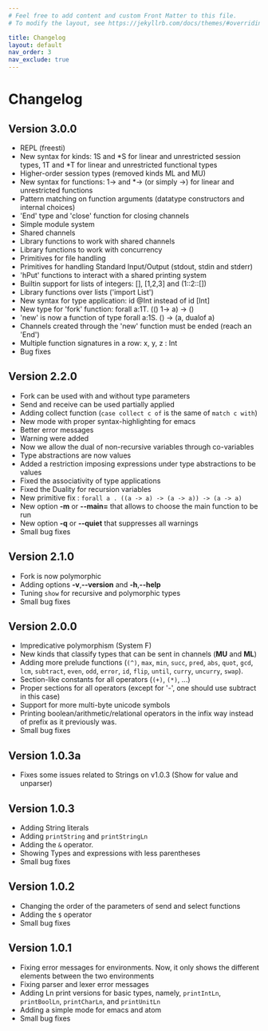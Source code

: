 ```yaml
---
# Feel free to add content and custom Front Matter to this file.
# To modify the layout, see https://jekyllrb.com/docs/themes/#overriding-theme-defaults

title: Changelog
layout: default
nav_order: 3
nav_exclude: true
---
```


# Changelog

## Version 3.0.0
- REPL (freesti)
- New syntax for kinds: 1S and *S for linear and unrestricted session types, 1T and *T for linear and unrestricted functional types
- Higher-order session types (removed kinds ML and MU)
- New syntax for functions: 1-> and *-> (or simply ->) for linear and unrestricted functions
- Pattern matching on function arguments (datatype constructors and internal choices)
- 'End' type and 'close' function for closing channels
- Simple module system
- Shared channels
- Library functions to work with shared channels
- Library functions to work with concurrency
- Primitives for file handling
- Primitives for handling Standard Input/Output (stdout, stdin and stderr)
- 'hPut' functions to interact with a shared printing system
- Builtin support for lists of integers: [], [1,2,3] and (1::2::[])
- Library functions over lists ('import List')
- New syntax for type application: id @Int instead of id [Int]
- New type for 'fork' function: forall a:1T. (() 1-> a) -> ()
- 'new' is now a function of type forall a:1S. () -> (a, dualof a)
- Channels created through the 'new' function must be ended (reach an 'End')
- Multiple function signatures in a row: x, y, z : Int
- Bug fixes


## Version 2.2.0
- Fork can be used with and without type parameters
- Send and receive can be used partially applied
- Adding collect function (`case collect c of` is the same of `match c with`)
- New mode with proper syntax-highlighting for emacs
- Better error messages
- Warning were added
- Now we allow the dual of non-recursive variables through co-variables
- Type abstractions are now values
- Added a restriction imposing expressions under type abstractions to be values
- Fixed the associativity of type applications
- Fixed the Duality for recursion variables
- New primitive fix : `forall a . ((a -> a) -> (a -> a)) -> (a -> a)`
- New option **-m** or **--main=** that allows to choose the main function to be run
- New option **-q** or **--quiet** that suppresses all warnings
- Small bug fixes

## Version 2.1.0
- Fork is now polymorphic
- Adding options **-v**,**--version** and **-h**,**--help**
- Tuning `show` for recursive and polymorphic types
- Small bug fixes

## Version 2.0.0
- Impredicative polymorphism (System F)
- New kinds that classify types that can be sent in channels (**MU** and **ML**)
- Adding more prelude functions (`(^)`, `max`, `min`, `succ`, `pred`, `abs`, `quot`, `gcd`, `lcm`, 
  `subtract`, `even`, `odd`, `error`, `id`, `flip`, `until`, `curry`, `uncurry`, `swap`).
- Section-like constants for all operators (`(+)`, `(*)`, ...)
- Proper sections for all operators (except for '-', one should use subtract in this case)
- Support for more multi-byte unicode symbols
- Printing boolean/arithmetic/relational operators in the infix way instead of prefix as it previously was.
- Small bug fixes

## Version 1.0.3a
- Fixes some issues related to Strings on v1.0.3 (Show for value and unparser)

## Version 1.0.3
- Adding String literals
- Adding `printString` and `printStringLn`
- Adding the `&` operator.
- Showing Types and expressions with less parentheses
- Small bug fixes

## Version 1.0.2
- Changing the order of the parameters of send and select functions
- Adding the `$` operator
- Small bug fixes

## Version 1.0.1
- Fixing error messages for environments. Now, it only shows the different elements between the two environments
- Fixing parser and lexer error messages
- Adding Ln print versions for basic types, namely, `printIntLn`, `printBoolLn`, `printCharLn`, and `printUnitLn`
- Adding a simple mode for emacs and atom
- Small bug fixes

